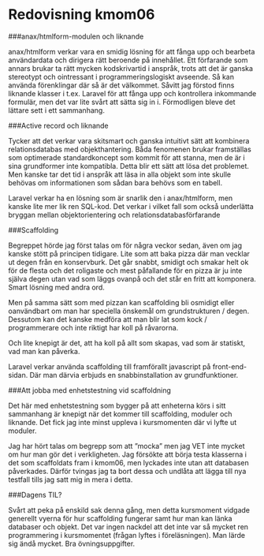 ---
---
Redovisning kmom06
=========================

###anax/htmlform-modulen och liknande

anax/htmlform verkar vara en smidig lösning för att fånga upp och bearbeta användardata och dirigera rätt beroende på innehållet. Ett förfarande som annars brukar ta rätt mycken kodskrivartid i anspråk, trots att det är ganska stereotypt och ointressant i programmeringslogiskt avseende. Så kan använda förenklingar där så är det välkommet.
Såvitt jag förstod finns liknande klasser i t.ex. Laravel för att fånga upp och kontrollera inkommande formulär, men det var lite svårt att sätta sig in i. Förmodligen bleve det lättare sett i ett sammanhang.

###Active record och liknande

Tycker att det verkar vara skitsmart och ganska intuitivt sätt att kombinera relationsdatabas med objekthantering. Båda fenomenen brukar framställas som optimerade standardkoncept som kommit för att stanna, men de är i sina grundformer inte kompatibla. Detta blir ett sätt att lösa det problemet. Men kanske tar det tid i anspråk att läsa in alla objekt som inte skulle behövas om informationen som sådan bara behövs som en tabell.

Laravel verkar ha en lösning som är snarlik den i anax/htmlform, men kanske lite mer lik ren SQL-kod. Det verkar i vilket fall som också underlätta bryggan mellan objektorientering och relationsdatabasförfarande

###Scaffolding

Begreppet hörde jag först talas om för några veckor sedan, även om jag kanske stött på principen tidigare. Lite som att baka pizza där man vecklar ut degen från en konservburk. Det går snabbt, smidigt och smakar helt ok för de flesta och det roligaste och mest påfallande för en pizza är ju inte själva degen utan vad som läggs ovanpå och det står en fritt att komponera. Smart lösning med andra ord.

Men på samma sätt som med pizzan kan scaffolding bli osmidigt eller oanvändbart om man har speciella önskemål om grundstrukturen / degen. Dessutom kan det kanske medföra att man blir lat som kock / programmerare och inte riktigt har koll på råvarorna.

Och lite knepigt är det, att ha koll på allt som skapas, vad som är statiskt, vad man kan påverka.

Laravel verkar använda scaffolding till framförallt javascript på front-end-sidan. Där man därvia erbjuds en snabbinstallation av grundfunktioner.

###Att jobba med enhetstestning vid scaffoldning

Det här med enhetstestning som bygger på att enheterna körs i sitt sammanhang är knepigt när det kommer till scaffolding, moduler och liknande. Det fick jag inte minst uppleva i kursmomenten där vi lyfte ut moduler.

Jag har hört talas om begrepp som att ”mocka” men jag VET inte mycket om hur man gör det i verkligheten. Jag försökte att börja testa klasserna i det som scaffoldats fram i kmom06, men lyckades inte utan att databasen påverkades. Därför tvingas jag ta bort dessa och undlåta att lägga till nya testfall tills jag satt mig in mera i detta.

###Dagens TIL?

Svårt att peka på enskild sak denna gång, men detta kursmoment vidgade generellt vyerna för hur scaffolding fungerar samt hur man kan länka databaser och objekt. Det var ingen nackdel att det inte var så mycket ren programmering i kursmomentet (frågan lyftes i föreläsningen). Man lärde sig ändå mycket. Bra övningsuppgifter.
